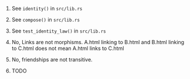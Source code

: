 1. See `identity()` in `src/lib.rs`
2. See `compose()` in `src/lib.rs`
2. See `test_identity_law()` in `src/lib.rs`
4. No, Links are not morphisms. A.html linking to B.html and B.html linking to
   C.html does not mean A.html links to C.html

5. No, friendships are not transitive.
6. TODO
